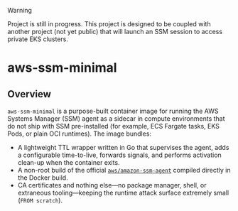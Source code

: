> [!WARNING]
> Project is still in progress. This project is designed to be coupled with another project (not yet public) that will launch an SSM session to access private EKS clusters.

# aws-ssm-minimal

## Overview

`aws-ssm-minimal` is a purpose-built container image for running the AWS Systems Manager (SSM) agent as a sidecar in compute environments that do not ship with SSM pre-installed (for example, ECS Fargate tasks, EKS Pods, or plain OCI runtimes). The image bundles:

* A lightweight TTL wrapper written in Go that supervises the agent, adds a configurable time-to-live, forwards signals, and performs activation clean-up when the container exits.
* A non-root build of the official [`aws/amazon-ssm-agent`](https://github.com/aws/amazon-ssm-agent) compiled directly in the Docker build.
* CA certificates and nothing else—no package manager, shell, or extraneous tooling—keeping the runtime attack surface extremely small (`FROM scratch`).
